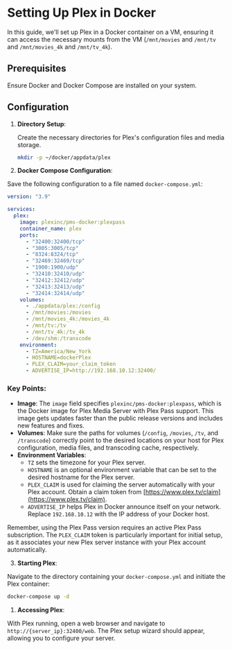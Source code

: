 # Setting Up Plex in Docker

In this guide, we'll set up Plex in a Docker container on a VM, ensuring it can access the necessary mounts from the VM (`/mnt/movies` and `/mnt/tv` and `/mnt/movies_4k` and `/mnt/tv_4k`).

## Prerequisites

Ensure Docker and Docker Compose are installed on your system.

## Configuration

1. **Directory Setup**:

   Create the necessary directories for Plex's configuration files and media storage.

   ```bash
   mkdir -p ~/docker/appdata/plex

   ```

2. **Docker Compose Configuration**:

Save the following configuration to a file named `docker-compose.yml`:

```yaml
version: "3.9"

services:
  plex:
    image: plexinc/pms-docker:plexpass
    container_name: plex
    ports:
      - "32400:32400/tcp"
      - "3005:3005/tcp"
      - "8324:8324/tcp"
      - "32469:32469/tcp"
      - "1900:1900/udp"
      - "32410:32410/udp"
      - "32412:32412/udp"
      - "32413:32413/udp"
      - "32414:32414/udp"
    volumes:
      - ./appdata/plex:/config
      - /mnt/movies:/movies
      - /mnt/movies_4k:/movies_4k
      - /mnt/tv:/tv
      - /mnt/tv_4k:/tv_4k
      - /dev/shm:/transcode
    environment:
      - TZ=America/New_York
      - HOSTNAME=dockerPlex
      - PLEX_CLAIM=your_claim_token
      - ADVERTISE_IP=http://192.168.10.12:32400/
```

### Key Points:

- **Image**: The `image` field specifies `plexinc/pms-docker:plexpass`, which is the Docker image for Plex Media Server with Plex Pass support. This image gets updates faster than the public release versions and includes new features and fixes.
- **Volumes**: Make sure the paths for volumes (`/config`, `/movies`, `/tv`, and `/transcode`) correctly point to the desired locations on your host for Plex configuration, media files, and transcoding cache, respectively.
- **Environment Variables**:
  - `TZ` sets the timezone for your Plex server.
  - `HOSTNAME` is an optional environment variable that can be set to the desired hostname for the Plex server.
  - `PLEX_CLAIM` is used for claiming the server automatically with your Plex account. Obtain a claim token from [https://www.plex.tv/claim](https://www.plex.tv/claim).
  - `ADVERTISE_IP` helps Plex in Docker announce itself on your network. Replace `192.168.10.12` with the IP address of your Docker host.

Remember, using the Plex Pass version requires an active Plex Pass subscription. The `PLEX_CLAIM` token is particularly important for initial setup, as it associates your new Plex server instance with your Plex account automatically.

3. **Starting Plex**:

Navigate to the directory containing your `docker-compose.yml` and initiate the Plex container:

```bash
docker-compose up -d
```

1. **Accessing Plex**:

With Plex running, open a web browser and navigate to `http://{server_ip}:32400/web`. The Plex setup wizard should appear, allowing you to configure your server.
